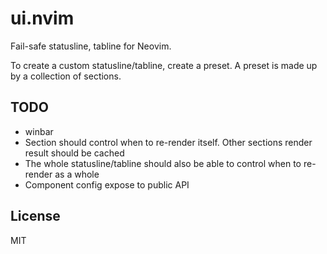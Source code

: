 # ui.nvim

Fail-safe statusline, tabline for Neovim.

To create a custom statusline/tabline, create a preset. A preset is made up by a collection of sections.

## TODO

- winbar
- Section should control when to re-render itself. Other sections render result should be cached
- The whole statusline/tabline should also be able to control when to re-render as a whole
- Component config expose to public API

## License

MIT
